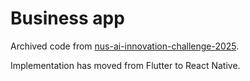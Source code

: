 # Business app

Archived code from [nus-ai-innovation-challenge-2025](https://github.com/gongahkia/nus-ai-innovation-challenge-2025).

Implementation has moved from Flutter to React Native.